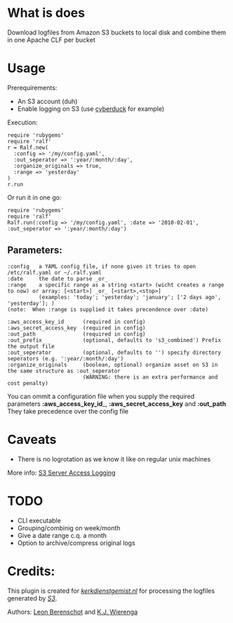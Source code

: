 What is does
============

Download logfiles from Amazon S3 buckets to local disk and combine them in one Apache CLF per bucket

Usage
=====

Prerequirements: 

* An S3 account (duh)
* Enable logging on S3 (use [cyberduck](http://cyberduck.ch/) for example)

Execution:

    require 'rubygems'
    require 'ralf'
    r = Ralf.new(
      :config => '/my/config.yaml',
      :out_seperator => ':year/:month/:day',
      :organize_originals => true,
      :range => 'yesterday'
    )
    r.run

Or run it in one go:

    require 'rubygems'
    require 'ralf'
    Ralf.run(:config => '/my/config.yaml', :date => '2010-02-01', :out_seperator => ':year/:month/:day')


Parameters:
----------

    :config   a YAML config file, if none given it tries to open /etc/ralf.yaml or ~/.ralf.yaml
    :date     the date to parse _or_
    :range    a specific range as a string <start> (wicht creates a range to now) or array: [<start>] _or_ [<start>,<stop>]
              (examples: 'today'; 'yesterday'; 'january'; ['2 days ago', 'yesterday']; )
    (note:  When :range is supplied it takes precendence over :date)

    :aws_access_key_id      (required in config)
    :aws_secret_access_key  (required in config)
    :out_path               (required in config)
    :out_prefix             (optional, defaults to 's3_combined') Prefix the output file
    :out_seperator          (optional, defaults to '') specify directory seperators (e.g. ':year/:month/:day')
    :organize_originals     (boolean, optional) organize asset on S3 in the same structure as :out_seperator 
                            (WARNING: there is an extra performance and cost penalty)

You can ommit a configuration file when you supply the required parameters __:aws\_access\_key\_id___, __:aws\_secret\_access\_key__ and __:out\_path__  
They take precedence over the config file

Caveats
=======

* There is no logrotation as we know it like on regular unix machines

More info: [S3 Server Access Logging](http://docs.amazonwebservices.com/AmazonS3/latest/ServerLogs.html)

TODO
====

* CLI executable
* Grouping/combinig on week/month
* Give a date range c.q. a month
* Option to archive/compress original logs

Credits:
========

This plugin is created for [*kerkdienstgemist.nl*](http://kerkdienstgemist.nl "Kerkdienst Gemist") for processing the logfiles generated by [*S3*](http://aws.amazon.com/s3/).

Authors: [Leon Berenschot](http://github.com/LeipeLeon) and [K.J. Wierenga](http://github.com/kjwierenga)